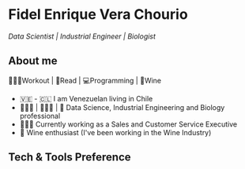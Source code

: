 # **Fidel Enrique Vera Chourio**
*Data Scientist | Industrial Engineer | Biologist*

## **About me**
🏋🏽‍♂️Workout | 📖Read | 💻Programming | 🍷Wine
- 🇻🇪 - 🇨🇱 I am Venezuelan living in Chile
- 👨🏽‍💻 | 👷🏽‍♂️ | 🧬 Data Science, Industrial Engineering and Biology professional
- 👨🏽‍💼 Currently working as a Sales and Customer Service Executive
- 🍷 Wine enthusiast (I've been working in the Wine Industry)

## **Tech & Tools Preference**



